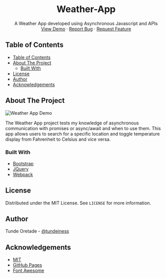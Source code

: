 
<!-- PROJECT LOGO -->
<br />
<p align="center">
  <h1 align="center">Weather-App</h1>

  <p align="center">
    A Weather App developed using Asynchronous Javascript and APIs
    <br />
    <a href="#">View Demo</a>
    ·
    <a href="https://github.com/tundeiness/Weather-Application/issues">Report Bug</a>
    ·
    <a href="https://github.com/tundeiness/Weather-Application/issues">Request Feature</a>
  </p>
</p>

<!-- TABLE OF CONTENTS -->
## Table of Contents
  - [Table of Contents](#table-of-contents)
  - [About The Project](#about-the-project)
    - [Built With](#built-with)
  - [License](#license)
  - [Author](#author)
  - [Acknowledgements](#acknowledgements)



<!-- ABOUT THE PROJECT -->
## About The Project

![Weather App Demo](https://user-images.githubusercontent.com/25479050/70306195-78932100-1806-11ea-9072-0a9df7a73239.gif)



The Weather App project tests my knowledge of asynchronous communication with
promises or async/await and when to use them. This app allows users to search
for a specific location and toggle temperature display from Fahrenheit
to Celsius and vice versa.


### Built With

* [Bootstrap](https://getbootstrap.com)
* [JQuery](https://jquery.com)
* [Webpack](https://webpack.js.org/guides/getting-started/#using-a-configuration)


<!-- LICENSE -->
## License

Distributed under the MIT License. See `LICENSE` for more information.


<!-- Author -->
## Author

Tunde Oretade - [@tundeiness](https://twitter.com/tundeiness)


<!-- ACKNOWLEDGEMENTS -->
## Acknowledgements
* [MIT](https://mit.com)
* [GitHub Pages](https://pages.github.com)
* [Font Awesome](https://fontawesome.com)
